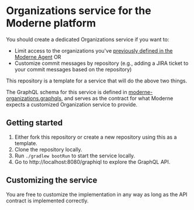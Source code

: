# Organizations service for the Moderne platform

You should create a dedicated Organizations service if you want to:

* Limit access to the organizations you've [previously defined in the Moderne Agent](https://docs.moderne.io/administrator-documentation/moderne-platform/how-to-guides/agent-configuration/configure-organizations-hierarchy) OR
* Customize commit messages by repository (e.g., adding a JIRA ticket to your commit messages based on the repository)

This repository is a template for a service that will do the above two things.

The GraphQL schema for this service is defined
in [moderne-organizations.graphqls](./src/main/resources/schema/organizations.graphqls), and serves as the
contract for what Moderne expects a customized Organization service to provide.

## Getting started

1. Either fork this repository or create a new repository using this as a template.
2. Clone the repository locally.
3. Run `./gradlew bootRun` to start the service locally.
4. Go to http://localhost:8080/graphiql to explore the GraphQL API.

## Customizing the service

You are free to customize the implementation in any way as long as the API contract is implemented correctly.
